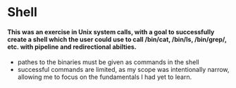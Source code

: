 # Shell
#### This was an exercise in Unix system calls, with a goal to successfully create a shell which the user could use to call /bin/cat, /bin/ls, /bin/grep/, etc. with pipeline and redirectional abilties.
* pathes to the binaries must be given as commands in the shell
* successful commands are limited, as my scope was intentionally narrow, allowing me to focus on the fundamentals I had yet to learn.
